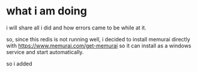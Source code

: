 # what i am doing

i will share all i did and how errors came to be while at it.

so, since this redis is not running well, i decided to install memurai directly with https://www.memurai.com/get-memurai so it can install as a windows service and start automatically.

so i added 